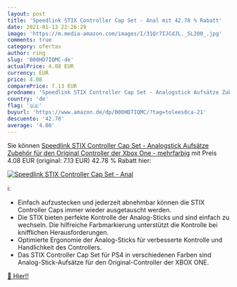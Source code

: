 ```yaml
---
layout: post
title: 'Speedlink STIX Controller Cap Set - Anal mit 42.78 % Rabatt'
date: 2021-01-13 22:26:29
image: 'https://m.media-amazon.com/images/I/31Qr7IJCdJL._SL200_.jpg'
comments: true
category: ofertas
author: ring
slug: 'B00HD7IQMC-de'
actualPrice: 4.08 EUR
currency: EUR
price: 4.08
comparePrice: 7.13 EUR
prodname: 'Speedlink STIX Controller Cap Set - Analogstick Aufsätze Zubehör für den Original Controller der Xbox One - mehrfarbig'
country: 'de'
flag: '🇩🇪'
buyurl: 'https://www.amazon.de/dp/B00HD7IQMC/?tag=tolees0ca-21'
descuento: '42.78'
average: '4.08'
---
```


Sie können [Speedlink STIX Controller Cap Set - Analogstick Aufsätze Zubehör für den Original Controller der Xbox One - mehrfarbig](https://www.amazon.de/dp/B00HD7IQMC/?tag=tolees0ca-21) mit Preis 4.08 EUR (original: 7.13 EUR) 42.78 % Rabatt hier:

[![Speedlink STIX Controller Cap Set - Anal](https://m.media-amazon.com/images/I/31Qr7IJCdJL._SL200_.jpg)](https://www.amazon.de/dp/B00HD7IQMC/?tag=tolees0ca-21)

ℹ️:

- Einfach aufzustecken und jederzeit abnehmbar können die STIX Controller Caps immer wieder ausgetauscht werden.
- Die STIX bieten perfekte Kontrolle der Analog-Sticks und sind einfach zu wechseln. Die hilfreiche Farbmarkierung unterstützt die Kontrolle bei knifflichen Herausforderungen.
- Optimierte Ergonomie der Analog-Sticks für verbesserte Kontrolle und Handlichkeit des Controllers.
- Das STIX Controller Cap Set für PS4 in verschiedenen Farben sind Analog-Stick-Aufsätze für den Original-Controller der XBOX ONE.

[🛒 Hier!!](https://www.amazon.de/dp/B00HD7IQMC/?tag=tolees0ca-21)
